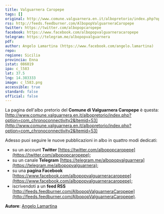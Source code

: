 ```yaml
---
title: Valguarnera Caropepe
tags: []
original: http://www.comune.valguarnera.en.it/albopretorio/index.php?option=com_chronoconnectivity2&Itemid=53
rss: http://feeds.feedburner.com/AlbopopValguarneraCaropepe
twitter: https://twitter.com/albopopcaropepe
facebook: https://www.facebook.com/albopopvalguarneracaropepe
telegram: https://telegram.me/albopopvalguarnera
pdf: 
author: Angelo Lamartina (https://www.facebook.com/angelo.lamartina)
repo: 
regione: Sicilia
provincia: Enna
istat: 086019
ipa: c_l583
lat: 37.5
lng: 14.383333
image: c_l583.png
accessible: true
standard: false
official: false
---
```


La pagina dell'albo pretorio del **Comune di Valguarnera Caropepe** è questa: [http://www.comune.valguarnera.en.it/albopretorio/index.php?option=com_chronoconnectivity2&Itemid=53](http://www.comune.valguarnera.en.it/albopretorio/index.php?option=com_chronoconnectivity2&Itemid=53)

Adesso puoi seguire le nuove pubblicazioni in albo in quattro modi dedicati:

* su un account **Twitter** [https://twitter.com/albopopcaropepe](https://twitter.com/albopopcaropepe);
* su un canale **Telegram** [https://telegram.me/albopopvalguarnera](https://telegram.me/albopopvalguarnera);
* su una **pagina Facebook** [https://www.facebook.com/albopopvalguarneracaropepe](https://www.facebook.com/albopopvalguarneracaropepe);
* iscrivendoti a un **feed RSS** [http://feeds.feedburner.com/AlbopopValguarneraCaropepe](http://feeds.feedburner.com/AlbopopValguarneraCaropepe).

**Autore**: [Angelo Lamartina](https://www.facebook.com/angelo.lamartina)